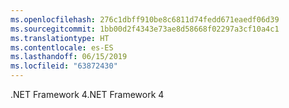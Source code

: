 ```yaml
---
ms.openlocfilehash: 276c1dbff910be8c6811d74fedd671eaedf06d39
ms.sourcegitcommit: 1bb00d2f4343e73ae8d58668f02297a3cf10a4c1
ms.translationtype: HT
ms.contentlocale: es-ES
ms.lasthandoff: 06/15/2019
ms.locfileid: "63872430"
---
```

<span data-ttu-id="8ffd5-101">.NET Framework 4</span><span class="sxs-lookup"><span data-stu-id="8ffd5-101">.NET Framework 4</span></span>